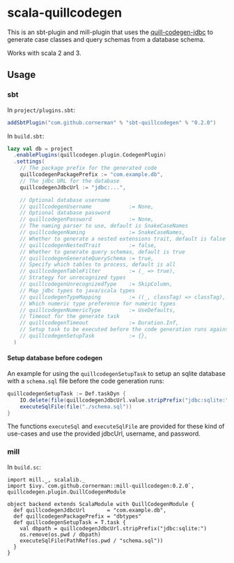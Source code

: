 # scala-quillcodegen

This is an sbt-plugin and mill-plugin that uses the [quill-codegen-jdbc](https://zio.dev/zio-quill/code-generation/) to generate case classes and query schemas from a database schema.

Works with scala 2 and 3.

## Usage

### sbt

In `project/plugins.sbt`:
```sbt
addSbtPlugin("com.github.cornerman" % "sbt-quillcodegen" % "0.2.0")
```

In `build.sbt`:
```sbt
lazy val db = project
  .enablePlugins(quillcodegen.plugin.CodegenPlugin)
  .settings(
    // The package prefix for the generated code
    quillcodegenPackagePrefix := "com.example.db",
    // The jdbc URL for the database
    quillcodegenJdbcUrl := "jdbc:...",

    // Optional database username
    // quillcodegenUsername            := None,
    // Optional database password
    // quillcodegenPassword            := None,
    // The naming parser to use, default is SnakeCaseNames
    // quillcodegenNaming              := SnakeCaseNames,
    // Whether to generate a nested extensions trait, default is false
    // quillcodegenNestedTrait         := false,
    // Whether to generate query schemas, default is true
    // quillcodegenGenerateQuerySchema := true,
    // Specify which tables to process, default is all
    // quillcodegenTableFilter         := (_ => true),
    // Strategy for unrecognized types
    // quillcodegenUnrecognizedType    := SkipColumn,
    // Map jdbc types to java/scala types
    // quillcodegenTypeMapping         := ((_, classTag) => classTag),
    // Which numeric type preference for numeric types
    // quillcodegenNumericType         := UseDefaults,
    // Timeout for the generate task
    // quillcodegenTimeout             := Duration.Inf,
    // Setup task to be executed before the code generation runs against the database
    // quillcodegenSetupTask           := {},
  )
```

#### Setup database before codegen

An example for using the `quillcodegenSetupTask` to setup an sqlite database with a `schema.sql` file before the code generation runs:
```sbt
quillcodegenSetupTask := Def.taskDyn {
    IO.delete(file(quillcodegenJdbcUrl.value.stripPrefix("jdbc:sqlite:")))
    executeSqlFile(file("./schema.sql"))
}
```

The functions `executeSql` and `executeSqlFile` are provided for these kind of use-cases and use the provided jdbcUrl, username, and password.


### mill

In `build.sc`:
```
import mill._, scalalib._
import $ivy.`com.github.cornerman::mill-quillcodegen:0.2.0`, quillcodegen.plugin.QuillCodegenModule

object backend extends ScalaModule with QuillCodegenModule {
  def quillcodegenJdbcUrl       = "com.example.db",
  def quillcodegenPackagePrefix = "dbtypes"
  def quillcodegenSetupTask = T.task {
    val dbpath = quillcodegenJdbcUrl.stripPrefix("jdbc:sqlite:")
    os.remove(os.pwd / dbpath)
    executeSqlFile(PathRef(os.pwd / "schema.sql"))
  }
}
```
